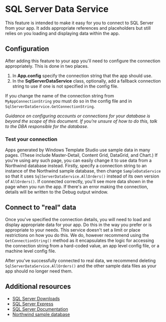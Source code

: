 # SQL Server Data Service

This feature is intended to make it easy for you to connect to SQL Server from your app. It adds appropriate references and placeholders but still relies on you loading and displaying data within the app.

## Configuration

After adding this feature to your app you'll need to configure the connection appropriately. This is done in two places.

1. In **App.config** specify the connection string that the app should use.
2. In the **SqlServerDataService** class, optionally, add a fallback connection string to use if one is not specified in the config file.

If you change the name of the connection string from `MyAppConnectionString` you must do so in the config file and in `SqlServerDataService.GetConnectionString`.

_Guidance on configuring accounts or connections for your database is beyond the scope of this document. If you're unsure of how to do this, talk to the DBA responsible for the database._

### Test your connection

Apps generated by Windows Template Studio use sample data in many pages. (These include Master-Detail, Content Grid, DataGrid, and Chart.) If you're using any such page, you can easily change it to use data from a Northwind database instead. Firstly, specify a connection string to an instance of the Northwind sample database, then change `SampleDataService` so that it uses `SqlServerDataService.AllOrders()` instead of its own version of `AllOrders()`. If connected correctly, you'll see more data shown in the page when you run the app. If there's an error making the connection, details will be written to the Debug output window.

## Connect to "real" data

Once you've specified the connection details, you will need to load and display appropriate data for your app. Do this in the way you prefer or is appropriate to your needs. This service doesn't set a limit or place restrictions on how you do this. We do, however recommend using the `GetConnectionString()` method as it encapsulates the logic for accessing the connection string from a hard-coded value, an app level config file, or a machine level config file.

After you've successfully connected to real data, we recommend deleting `SqlServerDataService.AllOrders()` and the other sample data files as your app should no longer need them.

## Additional resources

- [SQL Server Downloads](https://www.microsoft.com/en-gb/sql-server/sql-server-downloads)
- [SQL Server Express](https://www.microsoft.com/sql-server/sql-server-editions-express)
- [SQL Server Documentation](https://docs.microsoft.com/sql/sql-server/sql-server-technical-documentation)
- [Northwind sample database](https://www.microsoft.com/download/details.aspx?id=23654)
